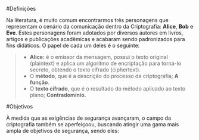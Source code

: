 #Definições

Na literatura, é muito comum encontrarmos três personagens que representam o cenário da comunicação dentro da Criptografia: **Alice**, **Bob** e **Eve**. Estes personagens foram adotados por diversos autores em livros, artigos e publicações acadêmicas e acabaram sendo padronizados para fins didáticos. O papel de cada um deles é o seguinte:

> * **Alice:** é o emissor da mensagem, possui o texto original (plaintext) e aplica um algoritmo de encriptação para torná-lo secreto, obtendo o texto cifrado (ciphertext).
> * O **método**, que é a descrição do processo de criptografia; **A função**.
> * O **texto cifrado**, que é o resultado do método aplicado ao texto plano; **Contradomínio.**

#Objetivos

À medida que as exigências de segurança avançaram, o campo da criptografia também se aperfeiçoou, buscando atingir uma gama mais ampla de objetivos de segurança, sendo eles:

